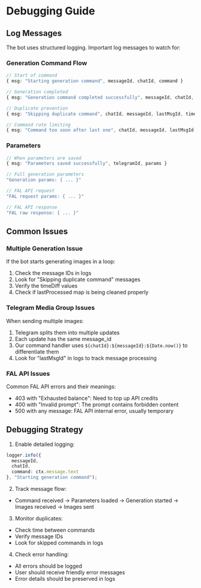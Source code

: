 # Debugging Guide

## Log Messages

The bot uses structured logging. Important log messages to watch for:

### Generation Command Flow
```typescript
// Start of command
{ msg: "Starting generation command", messageId, chatId, command }

// Generation completed
{ msg: "Generation command completed successfully", messageId, chatId, imagesCount }

// Duplicate prevention
{ msg: "Skipping duplicate command", chatId, messageId, lastMsgId, timeDiff }

// Command rate limiting
{ msg: "Command too soon after last one", chatId, messageId, lastMsgId, timeDiff }
```

### Parameters
```typescript
// When parameters are saved
{ msg: "Parameters saved successfully", telegramId, params }

// Full generation parameters
"Generation params: { ... }"

// FAL API request
"FAL request params: { ... }"

// FAL API response
"FAL raw response: { ... }"
```

## Common Issues

### Multiple Generation Issue
If the bot starts generating images in a loop:
1. Check the message IDs in logs
2. Look for "Skipping duplicate command" messages
3. Verify the timeDiff values
4. Check if lastProcessed map is being cleaned properly

### Telegram Media Group Issues
When sending multiple images:
1. Telegram splits them into multiple updates
2. Each update has the same message_id
3. Our command handler uses `${chatId}:${messageId}:${Date.now()}` to differentiate them
4. Look for "lastMsgId" in logs to track message processing

### FAL API Issues
Common FAL API errors and their meanings:
- 403 with "Exhausted balance": Need to top up API credits
- 400 with "Invalid prompt": The prompt contains forbidden content
- 500 with any message: FAL API internal error, usually temporary

## Debugging Strategy

1. Enable detailed logging:
```typescript
logger.info({
  messageId,
  chatId,
  command: ctx.message.text
}, "Starting generation command");
```

2. Track message flow:
- Command received → Parameters loaded → Generation started → Images received → Images sent

3. Monitor duplicates:
- Check time between commands
- Verify message IDs
- Look for skipped commands in logs

4. Check error handling:
- All errors should be logged
- User should receive friendly error messages
- Error details should be preserved in logs